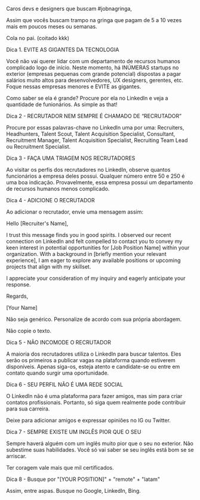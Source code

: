 Caros devs e designers que buscam #jobnagringa,

Assim que vocês buscam trampo na gringa que pagam de 5 a 10 vezes mais em poucos meses ou semanas.

Cola no pai. (coitado kkk)

Dica 1. EVITE AS GIGANTES DA TECNOLOGIA

Você não vai querer lidar com um departamento de recursos humanos complicado logo de início. Neste momento, há INÚMERAS startups no exterior (empresas pequenas com grande potencial) dispostas a pagar salários muito altos para desenvolvedores, UX designers, gerentes, etc. Foque nessas empresas menores e EVITE as gigantes.

Como saber se ela é grande? Procure por ela no LinkedIn e veja a quantidade de funionários. As simple as that!

Dica 2 - RECRUTADOR NEM SEMPRE É CHAMADO DE “RECRUTADOR”

Procure por essas palavras-chave no LinkedIn uma por uma: Recruiters, Headhunters, Talent Scout, Talent Acquisition Specialist, Consultant, Recruitment Manager, Talent Acquisition Specialist, Recruiting Team Lead ou Recruitment Specialist.

Dica 3 - FAÇA UMA TRIAGEM NOS RECRUTADORES

Ao visitar os perfis dos recrutadores no LinkedIn, observe quantos funcionários a empresa deles possui. Qualquer número entre 50 e 250 é uma boa indicação. Provavelmente, essa empresa possui um departamento de recursos humanos menos complicado.

Dica 4 - ADICIONE O RECRUTADOR

Ao adicionar o recrutador, envie uma mensagem assim:

Hello [Recruiter's Name],

I trust this message finds you in good spirits. I observed our recent connection on LinkedIn and felt compelled to contact you to convey my keen interest in potential opportunities for [Job Position Name] within your organization. With a background in [briefly mention your relevant experience], I am eager to explore any available positions or upcoming projects that align with my skillset.

I appreciate your consideration of my inquiry and eagerly anticipate your response.

Regards,

[Your Name]

Não seja genérico. Personalize de acordo com sua própria abordagem.

Não copie o texto.

Dica 5 - NÃO INCOMODE O RECRUTADOR

A maioria dos recrutadores utiliza o LinkedIn para buscar talentos. Eles serão os primeiros a publicar vagas na plataforma quando estiverem disponíveis. Apenas siga-os, esteja atento e candidate-se ou entre em contato quando surgir uma oportunidade.

Dica 6 - SEU PERFIL NÃO É UMA REDE SOCIAL

O LinkedIn não é uma plataforma para fazer amigos, mas sim para criar contatos profissionais. Portanto, só siga quem realmente pode contribuir para sua carreira.

Deixe para adicionar amigos e expressar opiniões no IG ou Twitter.

Dica 7 - SEMPRE EXISTE UM INGLÊS PIOR QUE O SEU

Sempre haverá alguém com um inglês muito pior que o seu no exterior. Não subestime suas habilidades. Você só vai saber se seu inglês está bom se se arriscar.

Ter coragem vale mais que mil certificados.

Dica 8 - Busque por "[YOUR POSITION]" + "remote" + "latam"

Assim, entre aspas. Busque no Google, LinkedIn, Bing.